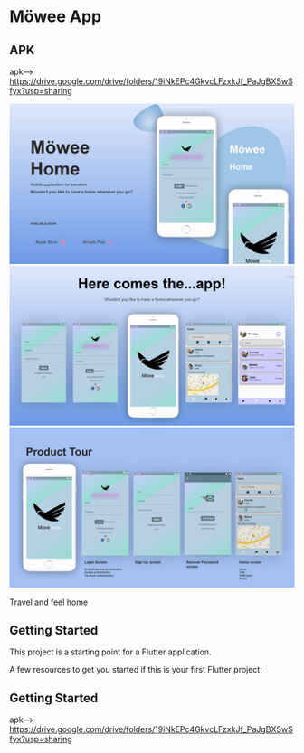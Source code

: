 # Möwee App

## APK
apk-->
https://drive.google.com/drive/folders/19iNkEPc4GkvcLFzxkJf_PaJgBXSwSfyx?usp=sharing


![](preview/1.jpg)
![](preview/2.jpg)
![](preview/3.jpg)

Travel and feel home

## Getting Started

This project is a starting point for a Flutter application.

A few resources to get you started if this is your first Flutter project:


## Getting Started
apk-->
https://drive.google.com/drive/folders/19iNkEPc4GkvcLFzxkJf_PaJgBXSwSfyx?usp=sharing
